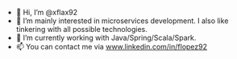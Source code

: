 - 👋 Hi, I’m @xflax92
- 👀 I’m mainly interested in microservices development. I also like tinkering with all possible technologies.
- 🌱 I’m currently working with Java/Spring/Scala/Spark. 
- 📫 You can contact me via www.linkedin.com/in/flopez92

<!---
xflax92/xflax92 is a ✨ special ✨ repository because its `README.md` (this file) appears on your GitHub profile.
You can click the Preview link to take a look at your changes.
--->
